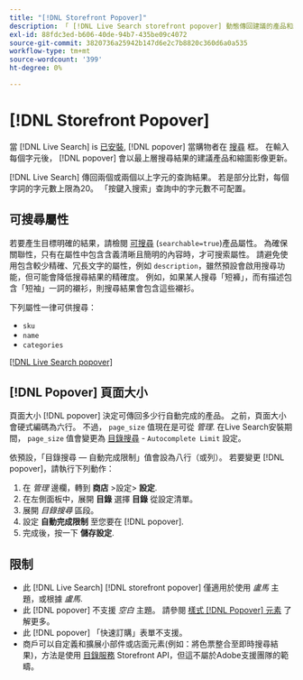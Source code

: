 ```yaml
---
title: "[!DNL Storefront Popover]"
description: 「 [!DNL Live Search storefront popover] 動態傳回建議的產品和縮圖。」
exl-id: 88fdc3ed-b606-40de-94b7-435be09c4072
source-git-commit: 3820736a25942b147d6e2c7b8820c360d6a0a535
workflow-type: tm+mt
source-wordcount: '399'
ht-degree: 0%

---
```


# [!DNL Storefront Popover]

當 [!DNL Live Search] is [已安裝](install.md), [!DNL popover] 當購物者在 [搜尋](https://experienceleague.adobe.com/docs/commerce-admin/catalog/catalog/search/search.html#quick-search) 框。 在輸入每個字元後， [!DNL popover] 會以最上層搜尋結果的建議產品和縮圖影像更新。

[!DNL Live Search] 傳回兩個或兩個以上字元的查詢結果。 若是部分比對，每個字詞的字元數上限為20。 「按鍵入搜索」查詢中的字元數不可配置。

## 可搜尋屬性

若要產生目標明確的結果，請檢閱 [可搜尋](https://experienceleague.adobe.com/docs/commerce-admin/catalog/product-attributes/product-attributes.html) (`searchable=true`)產品屬性。 為確保關聯性，只有在屬性中包含含義清晰且簡明的內容時，才可搜索屬性。 請避免使用包含較少精確、冗長文字的屬性，例如 `description`，雖然預設會啟用搜尋功能，但可能會降低搜尋結果的精確度。 例如，如果某人搜尋「短褲」，而有描述包含「短袖」一詞的襯衫，則搜尋結果會包含這些襯衫。

下列屬性一律可供搜尋：

* `sku`
* `name`
* `categories`

[[!DNL Live Search popover]](assets/storefront-search-as-you-type.png)

## [!DNL Popover] 頁面大小

頁面大小 [!DNL popover] 決定可傳回多少行自動完成的產品。 之前，頁面大小會硬式編碼為六行。 不過， `page_size` 值現在是可從 *管理*. 在Live Search安裝期間， `page_size` 值會變更為 [目錄搜尋](https://experienceleague.adobe.com/docs/commerce-admin/config/catalog/catalog.html) - `Autocomplete Limit` 設定。

依預設，「目錄搜尋 — 自動完成限制」值會設為八行（或列）。 若要變更 [!DNL popover]，請執行下列動作：

1. 在 *管理* 邊欄，轉到 **商店** >設定> **設定**.
1. 在左側面板中，展開 **目錄** 選擇 **目錄** 從設定清單。
1. 展開 *目錄搜尋* 區段。
1. 設定 **自動完成限制** 至您要在 [!DNL popover].
1. 完成後，按一下 **儲存設定**.

## 限制

* 此 [!DNL Live Search] [!DNL storefront popover] 僅適用於使用 *盧馬* 主題，或根據 *盧馬*.
* 此 [!DNL popover] 不支援 *空白* 主題。 請參閱 [樣式 [!DNL Popover] 元素](storefront-popover-styling.md) 了解更多。
* 此 [!DNL popover] 「快速訂購」表單不支援。
* 商戶可以自定義和擴展小部件或店面元素(例如：將色票整合至即時搜尋結果)，方法是使用 [目錄服務](../catalog-service/overview.md) Storefront API，但這不屬於Adobe支援團隊的範疇。
